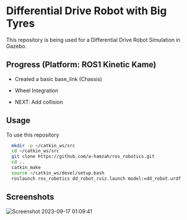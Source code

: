 # Differential Drive Robot with Big Tyres

This repository is being used for a Differential Drive Robot Simulation in Gazebo.

## Progress (Platform: ROS1 Kinetic Kame)

- Created a basic base_link (Chassis)

- Wheel Integration

- NEXT: Add collision

## Usage

To use this repository

```bash
  mkdir -p ~/catkin_ws/src
  cd ~/catkin_ws/src
  git clone https://github.com/a-hamzah/ros_robotics.git
  cd ..
  catkin_make
  source ~/catkin_ws/devel/setup.bash
  roslaunch ros_robotics dd_robot_rviz.launch model:=dd_robot.urdf
```

## Screenshots

![Screenshot 2023-09-17 01:09:41](https://github.com/a-hamzah/rev_python/assets/25130682/96af0373-89cd-4258-ba90-d73dc4de8206)
